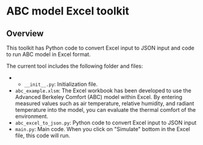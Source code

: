 # ABC model Excel toolkit

## Overview
This toolkit has Python code to convert Excel input to JSON input and code to run ABC model in Excel format.

The current tool includes the following folder and files:
 - - `__init__.py`: Initialization file.
 - `abc_example.xlsm`: The Excel workbook has been developed to use the Advanced Berkeley Comfort (ABC) model within Excel. By entering measured values such as air temperature, relative humidity, and radiant temperature into the model, you can evaluate the thermal comfort of the environment.
 - `abc_excel_to_json.py`: Python code to convert Excel input to JSON input
 - `main.py`: Main code. When you click on "Simulate" bottom in the Excel file, this code will run.